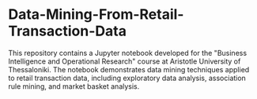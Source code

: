 # Data-Mining-From-Retail-Transaction-Data
This repository contains a Jupyter notebook developed for the "Business Intelligence and Operational Research" course at Aristotle University of Thessaloniki. The notebook demonstrates data mining techniques applied to retail transaction data, including exploratory data analysis, association rule mining, and market basket analysis.
